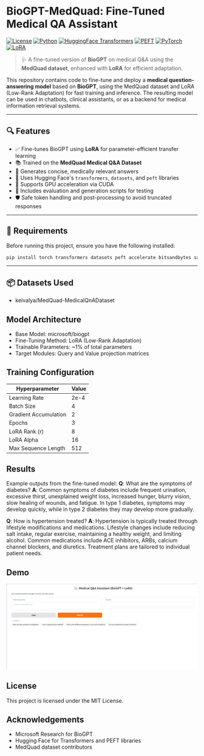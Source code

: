 # BioGPT-MedQuad: Fine-Tuned Medical QA Assistant

[![License](https://img.shields.io/badge/license-MIT-blue)](https://opensource.org/licenses/MIT)
[![Python](https://img.shields.io/badge/python-3.8+-blue.svg)](https://www.python.org/)
[![HuggingFace Transformers](https://img.shields.io/badge/transformers-%204.52.4-orange)](https://github.com/huggingface/transformers)
[![PEFT](https://img.shields.io/badge/peft-0.15.0-red)](https://github.com/huggingface/peft)
[![PyTorch](https://img.shields.io/badge/pytorch-2.7.0+cu128-green)](https://pytorch.org/)
[![LoRA](https://img.shields.io/badge/technique-LoRA-purple)](https://arxiv.org/abs/2106.10169)

> 🩺 A fine-tuned version of **BioGPT** on medical Q&A using the **MedQuad dataset**, enhanced with **LoRA** for efficient adaptation.

This repository contains code to fine-tune and deploy a **medical question-answering model** based on **BioGPT**, using the MedQuad dataset and LoRA (Low-Rank Adaptation) for fast training and inference. The resulting model can be used in chatbots, clinical assistants, or as a backend for medical information retrieval systems.

---

## 🔍 Features

- ✅ Fine-tunes BioGPT using **LoRA** for parameter-efficient transfer learning
- 📚 Trained on the **MedQuad Medical Q&A Dataset**
- 💬 Generates concise, medically relevant answers
- 🧠 Uses Hugging Face's `transformers`, `datasets`, and `peft` libraries
- 🚀 Supports GPU acceleration via CUDA
- 🧪 Includes evaluation and generation scripts for testing
- 🛡️ Safe token handling and post-processing to avoid truncated responses

---

## 🧰 Requirements

Before running this project, ensure you have the following installed:

```bash
pip install torch transformers datasets peft accelerate bitsandbytes safetensors gradio
```

---

## 📦 Datasets Used

- keivalya/MedQuad-MedicalQnADataset

## Model Architecture

- Base Model: microsoft/biogpt
- Fine-Tuning Method: LoRA (Low-Rank Adaptation)
- Trainable Parameters: ~1% of total parameters
- Target Modules: Query and Value projection matrices

## Training Configuration

| Hyperparameter        | Value |
| --------------------- | ----- |
| Learning Rate         | 2e-4  |
| Batch Size            | 4     |
| Gradient Accumulation | 2     |
| Epochs                | 3     |
| LoRA Rank (r)         | 8     |
| LoRA Alpha            | 16    |
| Max Sequence Length   | 512   |

## Results

Example outputs from the fine-tuned model:
**Q**: What are the symptoms of diabetes?
**A**: Common symptoms of diabetes include frequent urination, excessive thirst, unexplained weight loss, increased hunger, blurry vision, slow healing of wounds, and fatigue. In type 1 diabetes, symptoms may develop quickly, while in type 2 diabetes they may develop more gradually.

**Q**: How is hypertension treated?
**A**: Hypertension is typically treated through lifestyle modifications and medications. Lifestyle changes include reducing salt intake, regular exercise, maintaining a healthy weight, and limiting alcohol. Common medications include ACE inhibitors, ARBs, calcium channel blockers, and diuretics. Treatment plans are tailored to individual patient needs.

## Demo

![Demo](demo.gif)

## License

This project is licensed under the MIT License.

## Acknowledgements

- Microsoft Research for BioGPT
- Hugging Face for Transformers and PEFT libraries
- MedQuad dataset contributors
